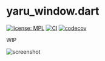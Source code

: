 # yaru_window.dart

[![license: MPL](https://img.shields.io/badge/license-MPL-magenta.svg)](https://opensource.org/licenses/MPL-2.0)
[![CI](https://github.com/ubuntu/yaru_colors.dart/actions/workflows/ci.yaml/badge.svg)](https://github.com/ubuntu/yaru_colors.dart/actions/workflows/ci.yaml)
[![codecov](https://codecov.io/gh/ubuntu-flutter-community/yaru_window.dart/branch/main/graph/badge.svg?token=VW6IF6EH8Q)](https://codecov.io/gh/ubuntu-flutter-community/yaru_window.dart)

WIP

![screenshot](https://raw.githubusercontent.com/ubuntu-flutter-community/yaru_window.dart/main/example/screenshot.png)
